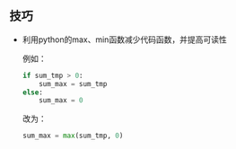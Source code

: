 ## 技巧
* 利用python的max、min函数减少代码函数，并提高可读性

  例如：

  ```python
  if sum_tmp > 0:
      sum_max = sum_tmp
  else:
      sum_max = 0	
  ```

  改为：

  ```python
  sum_max = max(sum_tmp, 0)
  ```

  

